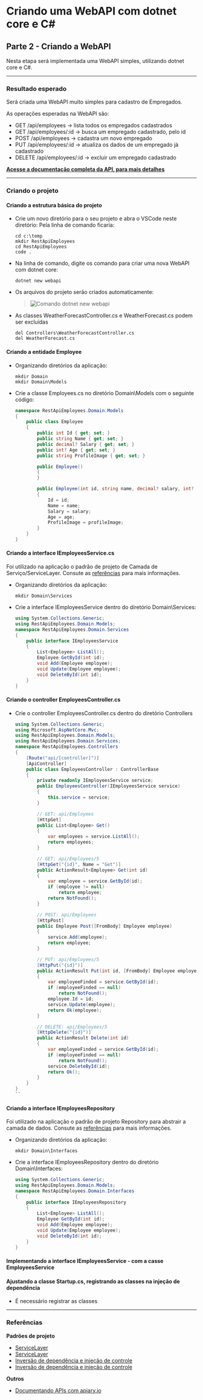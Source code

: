 # Criando uma WebAPI com dotnet core e C#

## Parte 2 - Criando a WebAPI

Nesta etapa será implementada uma WebAPI simples, utilizando dotnet core e C#.


---
### Resultado esperado

Será criada uma WebAPI muito simples para cadastro de Empregados.

As operações esperadas na WebAPI são:

- GET /api/employees -> lista todos os empregados cadastrados
- GET /api/employees/:id -> busca um empregado cadastrado, pelo id
- POST /api/employees -> cadastra um novo empregado
- PUT  /api/employees/:id -> atualiza os dados de um empregado já cadastrado
- DELETE /api/employees/:id -> excluir um empregado cadastrado

**[Acesse a documentação completa da API, para mais detalhes](https://employees38.docs.apiary.io/)**


---
### Criando o projeto

#### Criando a estrutura básica do projeto

- Crie um novo diretório para o seu projeto e abra o VSCode neste diretório:
  Pela linha de comando ficaria:
  ```console
  cd c:\temp
  mkdir RestApiEmployees
  cd RestApiEmployees
  code .
  ```
- Na linha de comando, digite os comando para criar uma nova WebAPI com dotnet core:
  ```console
  dotnet new webapi
  ```
- Os arquivos do projeto serão criados automaticamente:
  > ![Comando dotnet new webapi](./assets/vscode-new-web-api.png)
- As classes WeatherForecastController.cs e WeatherForecast.cs podem ser excluídas
  ```console
  del Controllers\WeatherForecastController.cs
  del WeatherForecast.cs
  ```

#### Criando a entidade Employee
 
- Organizando diretórios da aplicação:
  ```console
  mkdir Domain
  mkdir Domain\Models
   ```
- Crie a classe Employees.cs no diretório Domain\Models com o seguinte código:
  ```csharp
  namespace RestApiEmployees.Domain.Models
  {
      public class Employee
      {
          public int Id { get; set; }
          public string Name { get; set; }
          public decimal? Salary { get; set; }
          public int? Age { get; set; }
          public string ProfileImage { get; set; }

          public Employee()
          {
          }

          public Employee(int id, string name, decimal? salary, int? age, string profileImage)
          {
              Id = id;
              Name = name;
              Salary = salary;
              Age = age;
              ProfileImage = profileImage;
          }
      }
  }
  ```

#### Criando a interface IEmployeesService.cs

Foi utilizado na aplicação o padrão de projeto de Camada de Serviço/ServiceLayer. Consute as [referências](#referencias) para mais informações.

- Organizando diretórios da aplicação:
  ```console
  mkdir Domain\Services
  ```
- Crie a interface IEmployeesService dentro do diretório Domain\Services:
  ```csharp
  using System.Collections.Generic;
  using RestApiEmployees.Domain.Models;
  namespace RestApiEmployees.Domain.Services
  {
      public interface IEmployeesService
      {
          List<Employee> ListAll();
          Employee GetById(int id);
          void Add(Employee employee);
          void Update(Employee employee);
          void DeleteById(int id);
      }
  }
  ```

#### Criando o controller EmployeesController.cs
- Crie o controller EmployeesController.cs dentro do diretório Controllers
  ```csharp
  using System.Collections.Generic;
  using Microsoft.AspNetCore.Mvc;
  using RestApiEmployees.Domain.Models;
  using RestApiEmployees.Domain.Services;
  namespace RestApiEmployees.Controllers
  {
      [Route("api/[controller]")]
      [ApiController]
      public class EmployeesController : ControllerBase
      {
          private readonly IEmployeesService service;
          public EmployeesController(IEmployeesService service)
          {
              this.service = service;
          }

          // GET: api/Employees
          [HttpGet]
          public List<Employee> Get()
          {
              var employees = service.ListAll();
              return employees;
          }

          // GET: api/Employees/5
          [HttpGet("{id}", Name = "Get")]
          public ActionResult<Employee> Get(int id)
          {
              var employee = service.GetById(id);
              if (employee != null)
                  return employee;
              return NotFound();
          }

          // POST: api/Employees
          [HttpPost]
          public Employee Post([FromBody] Employee employee)
          {
              service.Add(employee);
              return employee;
          }

          // PUT: api/Employees/5
          [HttpPut("{id}")]
          public ActionResult Put(int id, [FromBody] Employee employee)
          {
              var employeeFinded = service.GetById(id);
              if (employeeFinded == null)
                  return NotFound();
              employee.Id = id;
              service.Update(employee);
              return Ok(employee);
          }

          // DELETE: api/Employees/5
          [HttpDelete("{id}")]
          public ActionResult Delete(int id)
          {
              var employeeFinded = service.GetById(id);
              if (employeeFinded == null)
                  return NotFound();
              service.DeleteById(id);
              return Ok();
          }
      }
  }
  ``

#### Criando a interface IEmployeesRepository

Foi utilizado na aplicação o padrão de projeto Repository para abstrair a camada de dados. Consute as [referências](#referencias) para mais informações.

- Organizando diretórios da aplicação:
  ```console
  mkdir Domain\Interfaces
  ```
- Crie a interface IEmployeesRepository dentro do diretório Domain\Interfaces:
  ```csharp
  using System.Collections.Generic;
  using RestApiEmployees.Domain.Models;
  namespace RestApiEmployees.Domain.Interfaces
  {
      public interface IEmployeesRepository
      {
          List<Employee> ListAll();
          Employee GetById(int id);
          void Add(Employee employee);
          void Update(Employee employee);
          void DeleteById(int id);
      }
  }
  ```



#### Implementando a interface IEmployeesService - com a casse EmployeesService



#### Ajustando a classe Startup.cs, registrando as classes na injeção de dependência

- É necessário registrar as classes


---
### Referências
 
 **Padrões de projeto**

 - [ServiceLayer](https://trailhead.salesforce.com/pt-BR/content/learn/modules/apex_patterns_sl/apex_patterns_sl_learn_sl_principles)
 - [ServiceLayer](https://martinfowler.com/eaaCatalog/serviceLayer.html)
 - [Inversão de dependência e injeção de controle](https://docs.microsoft.com/pt-br/aspnet/core/fundamentals/dependency-injection?view=aspnetcore-3.1)
 - [Inversão de dependência e injeção de controle](https://medium.com/@gustavoosantoos95/entendendo-invers%C3%A3o-de-controle-e-inje%C3%A7%C3%A3o-de-depend%C3%AAncias-nativas-no-net-core-26f9a3f6895d#:~:text=%5BASP.NET%20Core%5D%20Entendendo%20invers%C3%A3o%20de%20controle,e%20inje%C3%A7%C3%A3o%20de%20depend%C3%AAncias%20nativa&text=Um%20dos%20grandes%20problemas%20no,encarregar%20de%20finalizar%20esse%20objeto)
 
 
 **Outros**
 
 - [Documentando APIs com apiary.io](https://apiary.io/)
 
 
